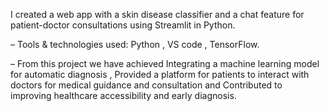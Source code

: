 I created a web app with a skin disease classifier and a chat feature for patient-doctor consultations using Streamlit in Python.

– Tools & technologies used: Python , VS code , TensorFlow.

– From this project we have achieved Integrating a machine learning model for automatic diagnosis , Provided a
platform for patients to interact with doctors for medical guidance and consultation and Contributed to improving
healthcare accessibility and early diagnosis.
